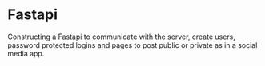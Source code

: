 # Fastapi
Constructing a Fastapi to communicate with the server, create users, password protected logins and pages to post public or private as in a social media app.

